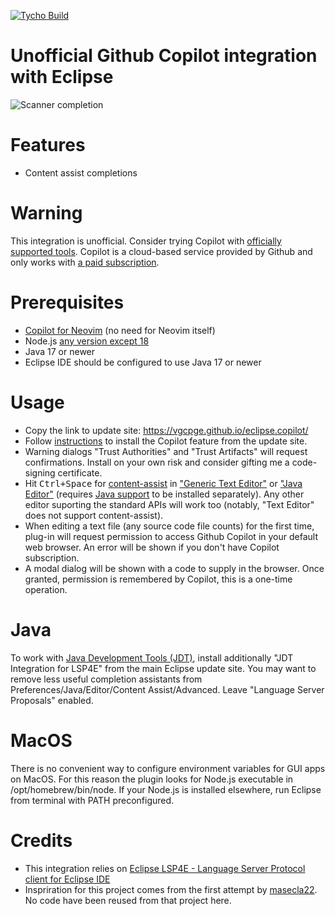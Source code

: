 [![Tycho Build](https://github.com/vgcpge/eclipse.copilot/actions/workflows/maven.yml/badge.svg)](https://github.com/vgcpge/eclipse.copilot/actions/workflows/maven.yml)
# Unofficial Github Copilot integration with Eclipse

![Scanner completion](images/scanner_completion.png)

# Features
- Content assist completions

# Warning
This integration is unofficial. Consider trying Copilot with [officially supported tools](https://docs.github.com/en/copilot/getting-started-with-github-copilot).
Copilot is a cloud-based service provided by Github and only works with [a paid subscription](https://github.com/settings/copilot). 

# Prerequisites
- [Copilot for Neovim](https://docs.github.com/en/copilot/getting-started-with-github-copilot?tool=neovim) (no need for Neovim itself)
- Node.js [any version except 18](https://docs.github.com/en/copilot/getting-started-with-github-copilot?tool=neovim#prerequisites-3)
- Java 17 or newer
- Eclipse IDE should be configured to use Java 17 or newer

# Usage
- Copy the link to update site: https://vgcpge.github.io/eclipse.copilot/
- Follow [instructions](https://help.eclipse.org/latest/topic/org.eclipse.platform.doc.user/tasks/tasks-124.htm) to install the Copilot feature from the update site.
- Warning dialogs "Trust Authorities" and "Trust Artifacts" will request confirmations. Install on your own risk and consider gifting me a code-signing certificate.
- Hit <kbd>Ctrl+Space</kbd> for [content-assist](https://www.tutorialspoint.com/eclipse/eclipse_content_assist.htm) in ["Generic Text Editor"](https://projects.eclipse.org/projects/technology.tm4e) or ["Java Editor"](https://www.eclipse.org/jdt/) (requires [Java support](#java) to be installed separately). Any other editor suporting the standard APIs will work too (notably, "Text Editor" does not support content-assist).
- When editing a text file (any source code file counts) for the first time, plug-in will request permission to access Github Copilot in your default web browser. An error will be shown if you don't have Copilot subscription.
- A modal dialog will be shown with a code to supply in the browser. Once granted, permission is remembered by Copilot, this is a one-time operation.

# Java
To work with [Java Development Tools (JDT)](https://www.eclipse.org/jdt/), install additionally "JDT Integration for LSP4E" from the main Eclipse update site.
You may want to remove less useful completion assistants from Preferences/Java/Editor/Content Assist/Advanced. Leave "Language Server Proposals" enabled.

# MacOS
There is no convenient way to configure environment variables for GUI apps on MacOS. For this reason the plugin looks for Node.js executable in /opt/homebrew/bin/node.
If your Node.js is installed elsewhere, run Eclipse from terminal with PATH preconfigured.

# Credits
- This integration relies on [Eclipse LSP4E - Language Server Protocol client for Eclipse IDE](https://github.com/eclipse/lsp4e)
- Inspriration for this project comes from the first attempt by [masecla22](https://github.com/masecla22/eclipse-github-copilot-integration). No code have been reused from that project here.
